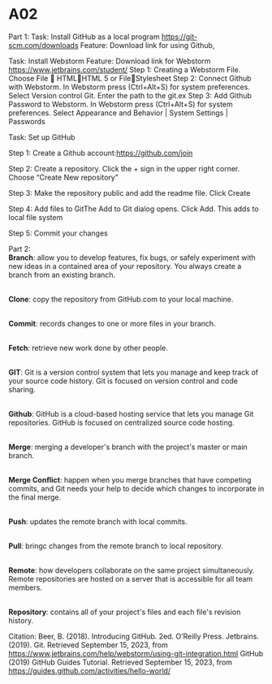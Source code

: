 # A02
Part 1: 
Task: Install GitHub as a local program https://git-scm.com/downloads
Feature: Download link for using Github, 

Task: Install Webstorm
Feature: Download link for Webstorm https://www.jetbrains.com/student/
Step 1: Creating a Webstorm File. Choose File  HTMLHTML 5 or FileStylesheet
Step 2: Connect Github with Webstorm. In Webstorm press (Ctrl+Alt+S) for system preferences. Select Version control Git. Enter the path to the git.ex
Step 3: Add Github Password to Webstorm. In Webstorm press (Ctrl+Alt+S) for system preferences. Select Appearance and Behavior | System Settings | Passwords

Task: Set up GitHub

Step 1: Create a Github account:https://github.com/join

Step 2: Create a repository. Click the + sign in the upper right corner. Choose “Create New repository”

Step 3: Make the repository public and add the readme file. Click Create

Step 4: Add files to GitThe Add to Git dialog opens. Click Add. This adds to local file system

Step 5: Commit your changes 

Part 2: 
<br>**Branch**: allow you to develop features, fix bugs, or safely experiment with new ideas in a contained area of your repository. You always create a branch from an existing branch. 

<br>**Clone**: copy the repository from GitHub.com to your local machine.

<br>**Commit**: records changes to one or more files in your branch. 

<br>**Fetch**: retrieve new work done by other people.

<br>**GIT**: Git is a version control system that lets you manage and keep track of your source code history. Git is focused on version control and code sharing. 

<br>**Github**: GitHub is a cloud-based hosting service that lets you manage Git repositories. GitHub is focused on centralized source code hosting.

<br>**Merge**: merging a developer's branch with the project's master or main branch. 

<br>**Merge Conflict**: happen when you merge branches that have competing commits, and Git needs your help to decide which changes to incorporate in the final merge.

<br>**Push**: updates the remote branch with local commits.

<br>**Pull**: bringc changes from the remote branch to local repository.

<br>**Remote**: how developers collaborate on the same project simultaneously. Remote repositories are hosted on a server that is accessible for all team members.

<br>**Repository**: contains all of your project's files and each file's revision history.

Citation: 
Beer, B. (2018). Introducing GitHub. 2ed. O’Reilly Press.
Jetbrains. (2019). Git. Retrieved September 15, 2023, from
https://www.jetbrains.com/help/webstorm/using-git-integration.html
GitHub (2019) GitHub Guides Tutorial. Retrieved September 15, 2023, from
https://guides.github.com/activities/hello-world/
